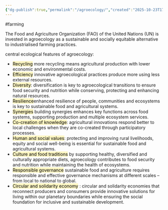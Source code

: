 ```yaml
---
{"dg-publish":true,"permalink":"/agroecology/","created":"2025-10-23T17:42:47.992+01:00","updated":"2025-10-23T18:06:08.741+01:00"}
---
```


#farming 

The Food and Agriculture Organization (FAO) of the United Nations (UN) is invested in agroecology as a sustainable and socially equitable alternative to industrialised farming practices.

central ecological features of agroecology:
- <mark style="background: #FFF3A3A6;">Recycling</mark> more recycling means agricultural production with lower economic and environmental costs.
- <mark style="background: #FFF3A3A6;">Efficiency</mark> innovative agroecological practices produce more using less external resources.
- <mark style="background: #FFF3A3A6;">Diversity</mark>: diversification is key to agroecological transitions to ensure food security and nutrition while conserving, protecting and enhancing natural resources.
- <mark style="background: #FFF3A3A6;">Resilience</mark>enhanced resilience of people, communities and ecosystems is key to sustainable food and agricultural systems.
- <mark style="background: #FFF3A3A6;">Synergies</mark> building synergies enhances key functions across food systems, supporting production and multiple ecosystem services.
- <mark style="background: #FFF3A3A6;">Co-creation of knowledge</mark>: agricultural innovations respond better to local challenges when they are co-created through participatory processes.
- <mark style="background: #FFF3A3A6;">Human and social values</mark>: protecting and improving rural livelihoods, equity and social well-being is essential for sustainable food and agricultural systems.
- <mark style="background: #FFF3A3A6;">Culture and food traditions</mark> by supporting healthy, diversified and culturally appropriate diets, agroecology contributes to food security and nutrition while maintaining the health of ecosystems.
- <mark style="background: #FFF3A3A6;">Responsible governance</mark> sustainable food and agriculture requires responsible and effective governance mechanisms at different scales – from local to national to global.
- <mark style="background: #FFF3A3A6;">Circular and solidarity economy</mark> : circular and solidarity economies that reconnect producers and consumers provide innovative solutions for living within our planetary boundaries while ensuring the social foundation for inclusive and sustainable development.